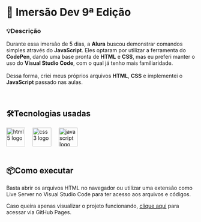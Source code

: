 <h1 align="left">
  🚀 Imersão Dev 9ª Edição
</h1>

### 💡Descrição

<p align="left">
Durante essa imersão de 5 dias, a <strong>Alura</strong> buscou demonstrar comandos simples através do <strong>JavaScript</strong>. Eles optaram por utilizar a ferramenta do <strong>CodePen</strong>, dando uma base pronta de <strong>HTML</strong> e <strong>CSS</strong>, mas eu preferi manter o uso do <strong>Visual Studio Code</strong>, com o qual já tenho mais familiaridade.<br><br>
Dessa forma, criei meus próprios arquivos <strong>HTML</strong>, <strong>CSS</strong> e implementei o <strong>JavaScript</strong> passado nas aulas.
</p>
<br>
<h2 align="left">
  🛠️Tecnologias usadas
</h2>

<div align="left">
  <img src="https://cdn.jsdelivr.net/gh/devicons/devicon/icons/html5/html5-original.svg" height="50" alt="html5 logo"  />
  <img width="12" />
  <img src="https://cdn.jsdelivr.net/gh/devicons/devicon/icons/css3/css3-plain.svg" height="50" alt="css3 logo"  />
  <img width="12" />
  <img src="https://cdn.jsdelivr.net/gh/devicons/devicon/icons/javascript/javascript-original.svg" height="50" alt="javascript logo"  />
  <img width="12" />
</div>
<br>
<h2 align="left">
  📦Como executar
</h2>

<p align="left">
Basta abrir os arquivos HTML no navegador ou utilizar uma extensão como Live Server no Visual Studio Code para ter acesso aos arquivos e códigos.
</p>
<p>
  Caso queira apenas visualizar o projeto funcionando, <a href="https://henri2k5.github.io/ImersaoDev/" target="_blank">clique aqui</a> para acessar via GitHub Pages.
</p>

